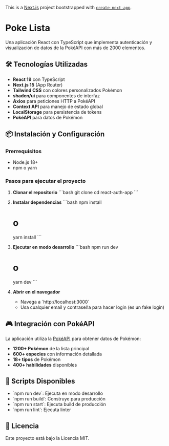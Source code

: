 This is a [Next.js](https://nextjs.org) project bootstrapped with [`create-next-app`](https://nextjs.org/docs/app/api-reference/cli/create-next-app).

# Poke Lista

Una aplicación React con TypeScript que implementa autenticación y visualización de datos de la PokéAPI con más de 2000 elementos.

## 🛠️ Tecnologías Utilizadas

- **React 19** con TypeScript
- **Next.js 15** (App Router)
- **Tailwind CSS** con colores personalizados Pokémon
- **shadcn/ui** para componentes de interfaz
- **Axios** para peticiones HTTP a PokéAPI
- **Context API** para manejo de estado global
- **LocalStorage** para persistencia de tokens
- **PokéAPI** para datos de Pokémon


## 📦 Instalación y Configuración

### Prerrequisitos
- Node.js 18+ 
- npm o yarn

### Pasos para ejecutar el proyecto

1. **Clonar el repositorio**
   \`\`\`bash
   git clone <url-del-repositorio>
   cd react-auth-app
   \`\`\`

2. **Instalar dependencias**
   \`\`\`bash
   npm install
   # o
   yarn install
   \`\`\`

3. **Ejecutar en modo desarrollo**
   \`\`\`bash
   npm run dev
   # o
   yarn dev
   \`\`\`

4. **Abrir en el navegador**
   - Navega a \`http://localhost:3000\`
   - Usa cualquier email y contraseña para hacer login (es un fake login)


## 🎮 Integración con PokéAPI

La aplicación utiliza la [PokéAPI](https://pokeapi.co/) para obtener datos de Pokémon:

- **1200+ Pokémon** de la lista principal
- **600+ especies** con información detallada  
- **18+ tipos** de Pokémon
- **400+ habilidades** disponibles

## 🔄 Scripts Disponibles

- \`npm run dev\`: Ejecuta en modo desarrollo
- \`npm run build\`: Construye para producción
- \`npm run start\`: Ejecuta build de producción
- \`npm run lint\`: Ejecuta linter

## 📄 Licencia

Este proyecto está bajo la Licencia MIT.
